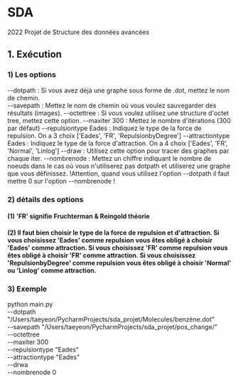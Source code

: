 # SDA
2022 Projet de Structure des données avancées 

## 1. Exécution
### 1) Les options
--dotpath : Si vous avez déjà une graphe sous forme de .dot, mettez le nom de chemin.</br>
--savepath : Mettez le nom de chemin où vous voulez sauvegarder des résultats (images).
--octettree : Si vous voulez utilisez une structure d'octet tree, mettez cette option.
--maxiter 300 : Mettez le nombre d'itérations (300 par défaut) 
--repulsiontype Eades : Indiquez le type de la force de repulsion. On a 3 choix ['Eades', 'FR', 'RepulsionbyDegree']
--attractiontype Eades : Indiquez le type de la force d'attraction. On a 4 choix ['Eades', 'FR',  'Normal', 'Linlog']
--draw : Utilisez cette option pour tracer des graphes par chaque iter.
--nombrenode : Mettez un chiffre indiquant le nombre de noeuds dans le cas où vous n'utiliserez pas dotpath et utiliserez une graphe que vous définissez. !Attention, quand vous utilisez l'option --dotpath il faut mettre 0 sur l'option --nombrenode !

### 2) détails des options
#### (1) 'FR' signifie Fruchterman & Reingold théorie
#### (2) Il faut bien choisir le type de la force de repulsion et d'attraction. Si vous choisissez 'Eades' comme repulsion vous êtes obligé à choisir 'Eades' comme attraction. Si vous choisissez 'FR' comme repulsion vous êtes obligé à choisir 'FR' comme attraction. Si vous choisissez 'RepulsionbyDegree' comme repulsion vous êtes obligé à choisir 'Normal' ou 'Linlog' comme attraction.

### 3) Exemple
python main.py \
--dotpath "/Users/taeyeon/PycharmProjects/sda_projet/Molecules/benzène.dot" \
--savepath "/Users/taeyeon/PycharmProjects/sda_projet/pos_change/" \
--octettree \
--maxiter 300 \
--repulsiontype "Eades" \
--attractiontype "Eades" \
--drwa \
--nombrenode 0
